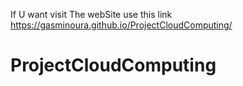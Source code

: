 If U want visit The webSite use this link https://gasminoura.github.io/ProjectCloudComputing/ 

# ProjectCloudComputing
